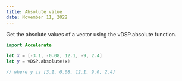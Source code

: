 ```yaml
---
title: Absolute value
date: November 11, 2022
---
```


Get the absolute values of a vector using the vDSP.absolute function.

```swift
import Accelerate

let x = [-3.1, -0.08, 12.1, -9, 2.4]
let y = vDSP.absolute(x)

// where y is [3.1, 0.08, 12.1, 9.0, 2.4]
```

